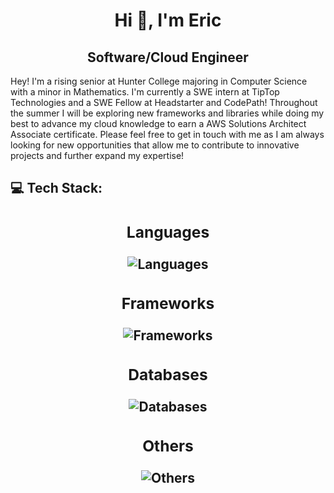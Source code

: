 <h1 align='center'><strong>Hi 👋, I'm Eric</strong>
  <h2 align='center'><strong>Software/Cloud Engineer</strong></h2>
  Hey! I'm a rising senior at Hunter College majoring in Computer Science with a minor in Mathematics. I'm currently a SWE intern at TipTop Technologies and a SWE Fellow at Headstarter and CodePath! Throughout the summer I will be exploring new frameworks and libraries while doing my best to advance my cloud knowledge to earn a AWS Solutions Architect Associate certificate. Please feel free to get in touch with me as I am always looking for new opportunities that allow me to contribute to innovative projects and further expand my expertise!
  <!--Fun Fact: When you are kicked out of an organization, all the commits go away as well 🙃-->
    
  <h2>💻 Tech Stack:
    <div align='center'> 
      <h3>Languages</h3>
      <img src="https://skillicons.dev/icons?i=ts,js,cpp,py,sql&theme=dark&perline=3" alt="Languages">
      <h3>Frameworks</h3>
      <img src="https://skillicons.dev/icons?i=react,nextjs,nodejs,express,tailwind,bootstrap,bun,elysia&theme=dark&perline=3" alt="Frameworks">
      <h3>Databases</h3>
      <img src="https://skillicons.dev/icons?i=aws,firebase,redis,docker,mongodb,mysql&theme=dark&perline=3" alt="Databases">
      <h3>Others</h3>
      <img src="https://skillicons.dev/icons?i=aws,discordjs,jquery,git,jest,matlab,npm,yarn&theme=dark&perline=3" alt="Others">
    </div>
  </h2>
<h1/>
<!-- Proudly created with GPRM ( https://gprm.itsvg.in ) -->
<!-- Proudly created with GPRM ( https://gprm.itsvg.in ) -->
